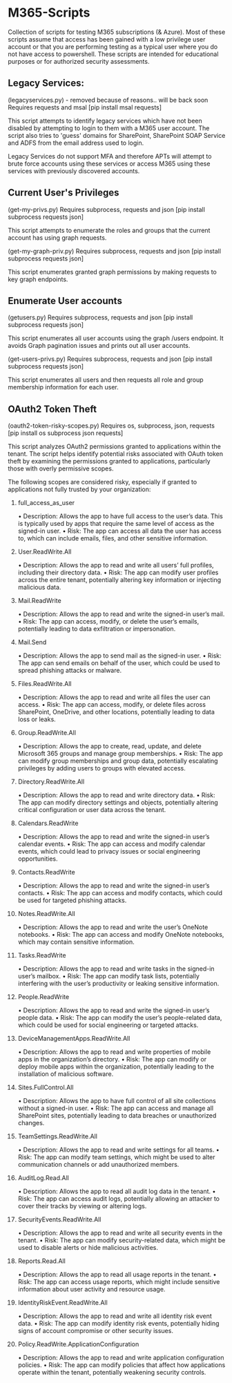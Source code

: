 # M365-Scripts
Collection of scripts for testing M365 subscriptions (& Azure). Most of these scripts assume that access has been gained with a low privilege user account or that you are performing testing as a typical user where you do not have access to powershell. These scripts are intended for educational purposes or for authorized security assessments. 



## Legacy Services:
(legacyservices.py) - removed because of reasons.. will be back soon
Requires requests and msal
[pip install msal requests]

This script attempts to identify legacy services which have not been disabled by attempting to login to them with a M365 user account. The script also tries to 'guess' domains for SharePoint, SharePoint SOAP Service and ADFS from the email address used to login. 

Legacy Services do not support MFA and therefore APTs will attempt to brute force accounts using these services or access M365 using these services with previously discovered accounts. 

## Current User's Privileges
(get-my-privs.py)
Requires subprocess, requests and json
[pip install subprocess requests json]

This script attempts to enumerate the roles and groups that the current account has using graph requests. 

(get-my-graph-priv.py)
Requires subprocess, requests and json
[pip install subprocess requests json]

This script enumerates granted graph permissions by making requests to key graph endpoints. 

## Enumerate User accounts
(getusers.py)
Requires subprocess, requests and json
[pip install subprocess requests json]

This script enumerates all user accounts using the graph /users endpoint. It avoids Graph pagination issues and prints out all user accounts. 

(get-users-privs.py)
Requires subprocess, requests and json
[pip install subprocess requests json]

This script enumerates all users and then requests all role and group membership information for each user. 

## OAuth2 Token Theft
(oauth2-token-risky-scopes.py)
Requires os, subprocess, json, requests
[pip install os subprocess json requests]

This script analyzes OAuth2 permissions granted to applications within the tenant. The script helps identify potential risks associated with OAuth token theft by examining the permissions granted to applications, particularly those with overly permissive scopes.

The following scopes are considered risky, especially if granted to applications not fully trusted by your organization:

1. full_access_as_user

	•	Description: Allows the app to have full access to the user’s data. This is typically used by apps that require the same level of access as the signed-in user.
	•	Risk: The app can access all data the user has access to, which can include emails, files, and other sensitive information.

2. User.ReadWrite.All

	•	Description: Allows the app to read and write all users’ full profiles, including their directory data.
	•	Risk: The app can modify user profiles across the entire tenant, potentially altering key information or injecting malicious data.

3. Mail.ReadWrite

	•	Description: Allows the app to read and write the signed-in user’s mail.
	•	Risk: The app can access, modify, or delete the user’s emails, potentially leading to data exfiltration or impersonation.

4. Mail.Send

	•	Description: Allows the app to send mail as the signed-in user.
	•	Risk: The app can send emails on behalf of the user, which could be used to spread phishing attacks or malware.

5. Files.ReadWrite.All

	•	Description: Allows the app to read and write all files the user can access.
	•	Risk: The app can access, modify, or delete files across SharePoint, OneDrive, and other locations, potentially leading to data loss or leaks.

6. Group.ReadWrite.All

	•	Description: Allows the app to create, read, update, and delete Microsoft 365 groups and manage group memberships.
	•	Risk: The app can modify group memberships and group data, potentially escalating privileges by adding users to groups with elevated access.

7. Directory.ReadWrite.All

	•	Description: Allows the app to read and write directory data.
	•	Risk: The app can modify directory settings and objects, potentially altering critical configuration or user data across the tenant.

8. Calendars.ReadWrite

	•	Description: Allows the app to read and write the signed-in user’s calendar events.
	•	Risk: The app can access and modify calendar events, which could lead to privacy issues or social engineering opportunities.

9. Contacts.ReadWrite

	•	Description: Allows the app to read and write the signed-in user’s contacts.
	•	Risk: The app can access and modify contacts, which could be used for targeted phishing attacks.

10. Notes.ReadWrite.All

	•	Description: Allows the app to read and write the user’s OneNote notebooks.
	•	Risk: The app can access and modify OneNote notebooks, which may contain sensitive information.

11. Tasks.ReadWrite

	•	Description: Allows the app to read and write tasks in the signed-in user’s mailbox.
	•	Risk: The app can modify task lists, potentially interfering with the user’s productivity or leaking sensitive information.

12. People.ReadWrite

	•	Description: Allows the app to read and write the signed-in user’s people data.
	•	Risk: The app can modify the user’s people-related data, which could be used for social engineering or targeted attacks.

13. DeviceManagementApps.ReadWrite.All

	•	Description: Allows the app to read and write properties of mobile apps in the organization’s directory.
	•	Risk: The app can modify or deploy mobile apps within the organization, potentially leading to the installation of malicious software.

14. Sites.FullControl.All

	•	Description: Allows the app to have full control of all site collections without a signed-in user.
	•	Risk: The app can access and manage all SharePoint sites, potentially leading to data breaches or unauthorized changes.

15. TeamSettings.ReadWrite.All

	•	Description: Allows the app to read and write settings for all teams.
	•	Risk: The app can modify team settings, which might be used to alter communication channels or add unauthorized members.

16. AuditLog.Read.All

	•	Description: Allows the app to read all audit log data in the tenant.
	•	Risk: The app can access audit logs, potentially allowing an attacker to cover their tracks by viewing or altering logs.

17. SecurityEvents.ReadWrite.All

	•	Description: Allows the app to read and write all security events in the tenant.
	•	Risk: The app can modify security-related data, which might be used to disable alerts or hide malicious activities.

18. Reports.Read.All

	•	Description: Allows the app to read all usage reports in the tenant.
	•	Risk: The app can access usage reports, which might include sensitive information about user activity and resource usage.

19. IdentityRiskEvent.ReadWrite.All

	•	Description: Allows the app to read and write all identity risk event data.
	•	Risk: The app can modify identity risk events, potentially hiding signs of account compromise or other security issues.

20. Policy.ReadWrite.ApplicationConfiguration

	•	Description: Allows the app to read and write application configuration policies.
	•	Risk: The app can modify policies that affect how applications operate within the tenant, potentially weakening security controls.


